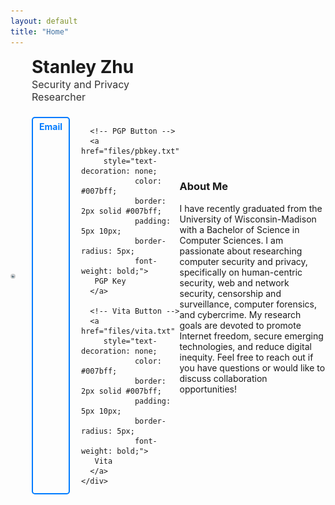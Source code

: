 ```yaml
---
layout: default
title: "Home"
---
```


<div style="display: flex; align-items: center; margin-bottom: 10px;">
  <div style="flex: 1; text-align: center;">
    <img src="files/my-photo.jpg" alt="My Photo" style="max-width: 100%; height: auto; border-radius: 50%; border: 2px solid #ccc;"> 
  </div>

  <!-- Text and Title on the right -->
  <div style="flex: 2; padding-left: 30px;"> <!-- Reduced padding-left -->
    <h1 style="margin: 0; font-size: 28px;">Stanley Zhu</h1> <!-- Adjusted font size -->
    <p style="font-size: 16px; color: #333; margin-top: 1px; margin-bottom: 5px;">Security and Privacy Researcher</p> 
    <div style="display: flex; gap: 18px; margin-top: 22px;"> <!-- Reduced gap and margin-top -->
      <!-- Email Button -->
      <a href="mailto:xzhu3deletethis84@wisc.beforesendingedu" 
         style="text-decoration: none; 
                color: #007bff; 
                border: 2px solid #007bff; 
                padding: 5px 10px; 
                border-radius: 5px; 
                font-weight: bold;">
       Email
      </a>

      <!-- PGP Button -->
      <a href="files/pbkey.txt" 
         style="text-decoration: none; 
                color: #007bff; 
                border: 2px solid #007bff; 
                padding: 5px 10px; 
                border-radius: 5px; 
                font-weight: bold;">
       PGP Key
      </a>

      <!-- Vita Button -->
      <a href="files/vita.txt" 
         style="text-decoration: none; 
                color: #007bff; 
                border: 2px solid #007bff; 
                padding: 5px 10px; 
                border-radius: 5px; 
                font-weight: bold;">
       Vita
      </a>
    </div>
  </div>
</div>

<div style="margin-top: 30px;">
  <h3>About Me</h3>
  <p>
    I have recently graduated from the University of Wisconsin-Madison with a Bachelor of Science in Computer Sciences. I am passionate about researching computer security and privacy, specifically on human-centric security, web and network security, censorship and surveillance, computer forensics, and cybercrime. My research goals are devoted to promote Internet freedom, secure emerging technologies, and reduce digital inequity. Feel free to reach out if you have questions or would like to discuss collaboration opportunities!
  </p>

</div>
